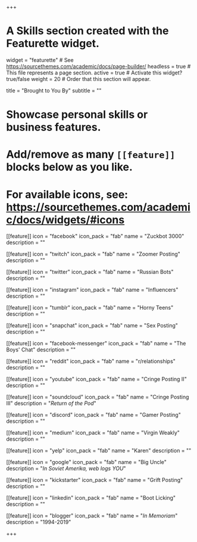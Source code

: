 +++
# A Skills section created with the Featurette widget.
widget = "featurette"  # See https://sourcethemes.com/academic/docs/page-builder/
headless = true  # This file represents a page section.
active = true  # Activate this widget? true/false
weight = 20  # Order that this section will appear.

title = "Brought to You By"
subtitle = ""

# Showcase personal skills or business features.
# 
# Add/remove as many `[[feature]]` blocks below as you like.
# 
# For available icons, see: https://sourcethemes.com/academic/docs/widgets/#icons

[[feature]]
  icon = "facebook"
  icon_pack = "fab"
  name = "Zuckbot 3000"
  description = ""
  
[[feature]]
  icon = "twitch"
  icon_pack = "fab"
  name = "Zoomer Posting"
  description = ""
  
[[feature]]
  icon = "twitter"
  icon_pack = "fab"
  name = "Russian Bots"
  description = ""  
  
[[feature]]
  icon = "instagram"
  icon_pack = "fab"
  name = "Influencers"
  description = ""
  
[[feature]]
  icon = "tumblr"
  icon_pack = "fab"
  name = "Horny Teens"
  description = ""
  
[[feature]]
  icon = "snapchat"
  icon_pack = "fab"
  name = "Sex Posting"
  description = ""
  
[[feature]]
  icon = "facebook-messenger"
  icon_pack = "fab"
  name = "The Boys' Chat"
  description = ""
  
[[feature]]
  icon = "reddit"
  icon_pack = "fab"
  name = "r/relationships"
  description = ""
  
[[feature]]
  icon = "youtube"
  icon_pack = "fab"
  name = "Cringe Posting II"
  description = ""
  
[[feature]]
  icon = "soundcloud"
  icon_pack = "fab"
  name = "Cringe Posting III"
  description = "*Return of the Pod*"
  
[[feature]]
  icon = "discord"
  icon_pack = "fab"
  name = "Gamer Posting"
  description = ""
  
[[feature]]
  icon = "medium"
  icon_pack = "fab"
  name = "Virgin Weakly"
  description = ""
  
[[feature]]
  icon = "yelp"
  icon_pack = "fab"
  name = "Karen"
  description = ""
  
[[feature]]
  icon = "google"
  icon_pack = "fab"
  name = "Big Uncle"
  description = "*In Soviet Amerika, web logs YOU*"
  
[[feature]]
  icon = "kickstarter"
  icon_pack = "fab"
  name = "Grift Posting"
  description = ""
  
[[feature]]
  icon = "linkedin"
  icon_pack = "fab"
  name = "Boot Licking"
  description = ""
  
[[feature]]
  icon = "blogger"
  icon_pack = "fab"
  name = "*In Memoriam*"
  description = "1994-2019"

  
+++
